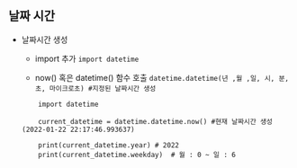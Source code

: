 ## 날짜 시간
* 날짜시간 생성
    * import 추가
     ```import datetime```

    * now() 혹은 datetime() 함수 호출
     ```datetime.datetime(년 ,월 ,일, 시, 분, 초, 마이크로초) #지정된 날짜시간 생성```
    ```
        import datetime
        
        current_datetime = datetime.datetime.now() #현재 날짜시간 생성(2022-01-22 22:17:46.993637)
        
        print(current_datetime.year) # 2022
        print(current_datetime.weekday)  # 월 : 0 ~ 일 : 6

        
    ```